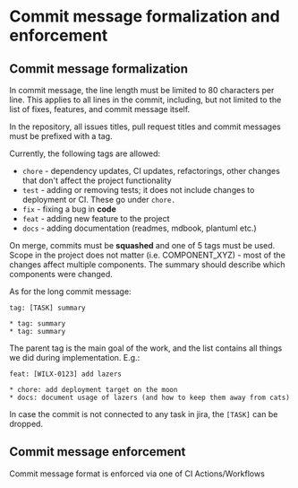 # Commit message formalization and enforcement

## Commit message formalization

In commit message, the line length must be limited to 80 characters per line.
This applies to all lines in the commit, including, but not limited to the
list of fixes, features, and commit message itself.

In the repository, all issues titles, pull request titles and commit messages
must be prefixed with a tag.

Currently, the following tags are allowed:

* `chore` - dependency updates, CI updates, refactorings, other changes that
  don't affect the project functionality
* `test` - adding or removing tests; it does not include changes to deployment
  or CI. These go under `chore.`
* `fix` - fixing a bug in **code**
* `feat` - adding new feature to the project
* `docs` - adding documentation (readmes, mdbook, plantuml etc.)

On merge, commits must be **squashed** and one of 5 tags must be used. Scope in
the project does not matter (i.e. COMPONENT_XYZ) - most of the changes affect
multiple components. The summary should describe which components were changed.

As for the long commit message:

```text
tag: [TASK] summary

* tag: summary
* tag: summary
```

The parent tag is the main goal of the work, and the list contains all things
we did during implementation. E.g.:

```text
feat: [WILX-0123] add lazers

* chore: add deployment target on the moon
* docs: document usage of lazers (and how to keep them away from cats)
```

In case the commit is not connected to any task in jira, the `[TASK]`
can be dropped.

## Commit message enforcement

Commit message format is enforced via one of CI Actions/Workflows
